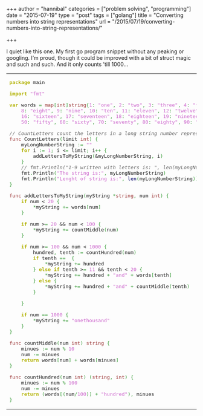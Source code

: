 +++
author = "hannibal"
categories = ["problem solving", "programming"]
date = "2015-07-19"
type = "post"
tags = ["golang"]
title = "Converting numbers into string representations"
url = "/2015/07/19/converting-numbers-into-string-representations/"

+++

I quiet like this one. My first go program snippet without any peaking or googling. I&#8217;m proud, though it could be improved with a bit of struct magic and such and such. And it only counts &#8217;till 1000&#8230;

<div class="wp_syntax">
  <table>
    <tr>
      <td class="code">
        <pre class="go" style="font-family:monospace;"><span style="color: #b1b100; font-weight: bold;">package</span> main
&nbsp;
<span style="color: #b1b100; font-weight: bold;">import</span> <span style="color: #cc66cc;">"fmt"</span>
&nbsp;
<span style="color: #b1b100; font-weight: bold;">var</span> words <span style="color: #339933;">=</span> <span style="color: #993333;">map</span><span style="color: #339933;">[</span><span style="color: #993333;">int</span><span style="color: #339933;">]</span><span style="color: #993333;">string</span><span style="color: #339933;">{</span><span style="color: #cc66cc;">1</span><span style="color: #339933;">:</span> <span style="color: #cc66cc;">"one"</span><span style="color: #339933;">,</span> <span style="color: #cc66cc;">2</span><span style="color: #339933;">:</span> <span style="color: #cc66cc;">"two"</span><span style="color: #339933;">,</span> <span style="color: #cc66cc;">3</span><span style="color: #339933;">:</span> <span style="color: #cc66cc;">"three"</span><span style="color: #339933;">,</span> <span style="color: #cc66cc;">4</span><span style="color: #339933;">:</span> <span style="color: #cc66cc;">"four"</span><span style="color: #339933;">,</span> <span style="color: #cc66cc;">5</span><span style="color: #339933;">:</span> <span style="color: #cc66cc;">"five"</span><span style="color: #339933;">,</span> <span style="color: #cc66cc;">6</span><span style="color: #339933;">:</span> <span style="color: #cc66cc;">"six"</span><span style="color: #339933;">,</span> <span style="color: #cc66cc;">7</span><span style="color: #339933;">:</span> <span style="color: #cc66cc;">"seven"</span><span style="color: #339933;">,</span>
	<span style="color: #cc66cc;">8</span><span style="color: #339933;">:</span> <span style="color: #cc66cc;">"eight"</span><span style="color: #339933;">,</span> <span style="color: #cc66cc;">9</span><span style="color: #339933;">:</span> <span style="color: #cc66cc;">"nine"</span><span style="color: #339933;">,</span> <span style="color: #cc66cc;">10</span><span style="color: #339933;">:</span> <span style="color: #cc66cc;">"ten"</span><span style="color: #339933;">,</span> <span style="color: #cc66cc;">11</span><span style="color: #339933;">:</span> <span style="color: #cc66cc;">"eleven"</span><span style="color: #339933;">,</span> <span style="color: #cc66cc;">12</span><span style="color: #339933;">:</span> <span style="color: #cc66cc;">"twelve"</span><span style="color: #339933;">,</span> <span style="color: #cc66cc;">13</span><span style="color: #339933;">:</span> <span style="color: #cc66cc;">"thirteen"</span><span style="color: #339933;">,</span> <span style="color: #cc66cc;">14</span><span style="color: #339933;">:</span> <span style="color: #cc66cc;">"fourteen"</span><span style="color: #339933;">,</span> <span style="color: #cc66cc;">15</span><span style="color: #339933;">:</span> <span style="color: #cc66cc;">"fifteen"</span><span style="color: #339933;">,</span>
	<span style="color: #cc66cc;">16</span><span style="color: #339933;">:</span> <span style="color: #cc66cc;">"sixteen"</span><span style="color: #339933;">,</span> <span style="color: #cc66cc;">17</span><span style="color: #339933;">:</span> <span style="color: #cc66cc;">"seventeen"</span><span style="color: #339933;">,</span> <span style="color: #cc66cc;">18</span><span style="color: #339933;">:</span> <span style="color: #cc66cc;">"eighteen"</span><span style="color: #339933;">,</span> <span style="color: #cc66cc;">19</span><span style="color: #339933;">:</span> <span style="color: #cc66cc;">"nineteen"</span><span style="color: #339933;">,</span> <span style="color: #cc66cc;">20</span><span style="color: #339933;">:</span> <span style="color: #cc66cc;">"twenty"</span><span style="color: #339933;">,</span> <span style="color: #cc66cc;">30</span><span style="color: #339933;">:</span> <span style="color: #cc66cc;">"thirty"</span><span style="color: #339933;">,</span> <span style="color: #cc66cc;">40</span><span style="color: #339933;">:</span> <span style="color: #cc66cc;">"forty"</span><span style="color: #339933;">,</span>
	<span style="color: #cc66cc;">50</span><span style="color: #339933;">:</span> <span style="color: #cc66cc;">"fifty"</span><span style="color: #339933;">,</span> <span style="color: #cc66cc;">60</span><span style="color: #339933;">:</span> <span style="color: #cc66cc;">"sixty"</span><span style="color: #339933;">,</span> <span style="color: #cc66cc;">70</span><span style="color: #339933;">:</span> <span style="color: #cc66cc;">"seventy"</span><span style="color: #339933;">,</span> <span style="color: #cc66cc;">80</span><span style="color: #339933;">:</span> <span style="color: #cc66cc;">"eighty"</span><span style="color: #339933;">,</span> <span style="color: #cc66cc;">90</span><span style="color: #339933;">:</span> <span style="color: #cc66cc;">"ninety"</span><span style="color: #339933;">}</span>
&nbsp;
<span style="color: #666666; font-style: italic;">// CountLetters count the letters in a long string number representation</span>
<span style="color: #993333;">func</span> CountLetters<span style="color: #339933;">(</span>limit <span style="color: #993333;">int</span><span style="color: #339933;">)</span> <span style="color: #339933;">{</span>
	myLongNumberString <span style="color: #339933;">:=</span> <span style="color: #cc66cc;">""</span>
	<span style="color: #b1b100; font-weight: bold;">for</span> <span style="">i</span> <span style="color: #339933;">:=</span> <span style="color: #cc66cc;">1</span><span style="color: #339933;">;</span> <span style="">i</span> &lt;<span style="color: #339933;">=</span> limit<span style="color: #339933;">;</span> <span style="">i</span><span style="color: #339933;">++</span> <span style="color: #339933;">{</span>
		addLettersToMyString<span style="color: #339933;">(</span>&myLongNumberString<span style="color: #339933;">,</span> <span style="">i</span><span style="color: #339933;">)</span>
	<span style="color: #339933;">}</span>
	<span style="color: #666666; font-style: italic;">// fmt.Println("1-9 written with letters is: ", len(myLongNumberString))</span>
	fmt<span style="color: #339933;">.</span><span style="">Println</span><span style="color: #339933;">(</span><span style="color: #cc66cc;">"The string is:"</span><span style="color: #339933;">,</span> myLongNumberString<span style="color: #339933;">)</span>
	fmt<span style="color: #339933;">.</span><span style="">Println</span><span style="color: #339933;">(</span><span style="color: #cc66cc;">"Lenght of string is:"</span><span style="color: #339933;">,</span> <span style="color: #000066;">len</span><span style="color: #339933;">(</span>myLongNumberString<span style="color: #339933;">))</span>
<span style="color: #339933;">}</span>
&nbsp;
<span style="color: #993333;">func</span> addLettersToMyString<span style="color: #339933;">(</span>myString <span style="color: #339933;">*</span><span style="color: #993333;">string</span><span style="color: #339933;">,</span> num <span style="color: #993333;">int</span><span style="color: #339933;">)</span> <span style="color: #339933;">{</span>
	<span style="color: #b1b100; font-weight: bold;">if</span> num &lt; <span style="color: #cc66cc;">20</span> <span style="color: #339933;">{</span>
		<span style="color: #339933;">*</span>myString <span style="color: #339933;">+=</span> words<span style="color: #339933;">[</span>num<span style="color: #339933;">]</span>
	<span style="color: #339933;">}</span>
&nbsp;
	<span style="color: #b1b100; font-weight: bold;">if</span> num &gt;<span style="color: #339933;">=</span> <span style="color: #cc66cc;">20</span> && num &lt; <span style="color: #cc66cc;">100</span> <span style="color: #339933;">{</span>
		<span style="color: #339933;">*</span>myString <span style="color: #339933;">+=</span> countMiddle<span style="color: #339933;">(</span>num<span style="color: #339933;">)</span>
	<span style="color: #339933;">}</span>
&nbsp;
	<span style="color: #b1b100; font-weight: bold;">if</span> num &gt;<span style="color: #339933;">=</span> <span style="color: #cc66cc;">100</span> && num &lt; <span style="color: #cc66cc;">1000</span> <span style="color: #339933;">{</span>
		hundred<span style="color: #339933;">,</span> tenth <span style="color: #339933;">:=</span> countHundred<span style="color: #339933;">(</span>num<span style="color: #339933;">)</span>
		<span style="color: #b1b100; font-weight: bold;">if</span> tenth <span style="color: #339933;">==</span> <span style="color: #cc66cc;"></span> <span style="color: #339933;">{</span>
			<span style="color: #339933;">*</span>myString <span style="color: #339933;">+=</span> hundred
		<span style="color: #339933;">}</span> <span style="color: #b1b100; font-weight: bold;">else</span> <span style="color: #b1b100; font-weight: bold;">if</span> tenth &gt;<span style="color: #339933;">=</span> <span style="color: #cc66cc;">11</span> && tenth &lt; <span style="color: #cc66cc;">20</span> <span style="color: #339933;">{</span>
			<span style="color: #339933;">*</span>myString <span style="color: #339933;">+=</span> hundred <span style="color: #339933;">+</span> <span style="color: #cc66cc;">"and"</span> <span style="color: #339933;">+</span> words<span style="color: #339933;">[</span>tenth<span style="color: #339933;">]</span>
		<span style="color: #339933;">}</span> <span style="color: #b1b100; font-weight: bold;">else</span> <span style="color: #339933;">{</span>
			<span style="color: #339933;">*</span>myString <span style="color: #339933;">+=</span> hundred <span style="color: #339933;">+</span> <span style="color: #cc66cc;">"and"</span> <span style="color: #339933;">+</span> countMiddle<span style="color: #339933;">(</span>tenth<span style="color: #339933;">)</span>
		<span style="color: #339933;">}</span>
&nbsp;
	<span style="color: #339933;">}</span>
&nbsp;
	<span style="color: #b1b100; font-weight: bold;">if</span> num <span style="color: #339933;">==</span> <span style="color: #cc66cc;">1000</span> <span style="color: #339933;">{</span>
		<span style="color: #339933;">*</span>myString <span style="color: #339933;">+=</span> <span style="color: #cc66cc;">"onethousand"</span>
	<span style="color: #339933;">}</span>
<span style="color: #339933;">}</span>
&nbsp;
<span style="color: #993333;">func</span> countMiddle<span style="color: #339933;">(</span>num <span style="color: #993333;">int</span><span style="color: #339933;">)</span> <span style="color: #993333;">string</span> <span style="color: #339933;">{</span>
	minues <span style="color: #339933;">:=</span> num <span style="color: #339933;">%</span> <span style="color: #cc66cc;">10</span>
	num <span style="color: #339933;">-=</span> minues
	<span style="color: #b1b100; font-weight: bold;">return</span> words<span style="color: #339933;">[</span>num<span style="color: #339933;">]</span> <span style="color: #339933;">+</span> words<span style="color: #339933;">[</span>minues<span style="color: #339933;">]</span>
<span style="color: #339933;">}</span>
&nbsp;
<span style="color: #993333;">func</span> countHundred<span style="color: #339933;">(</span>num <span style="color: #993333;">int</span><span style="color: #339933;">)</span> <span style="color: #339933;">(</span><span style="color: #993333;">string</span><span style="color: #339933;">,</span> <span style="color: #993333;">int</span><span style="color: #339933;">)</span> <span style="color: #339933;">{</span>
	minues <span style="color: #339933;">:=</span> num <span style="color: #339933;">%</span> <span style="color: #cc66cc;">100</span>
	num <span style="color: #339933;">-=</span> minues
	<span style="color: #b1b100; font-weight: bold;">return</span> <span style="color: #339933;">(</span>words<span style="color: #339933;">[(</span>num<span style="color: #339933;">/</span><span style="color: #cc66cc;">100</span><span style="color: #339933;">)]</span> <span style="color: #339933;">+</span> <span style="color: #cc66cc;">"hundred"</span><span style="color: #339933;">),</span> minues
<span style="color: #339933;">}</span></pre>
      </td>
    </tr>
  </table>
</div>